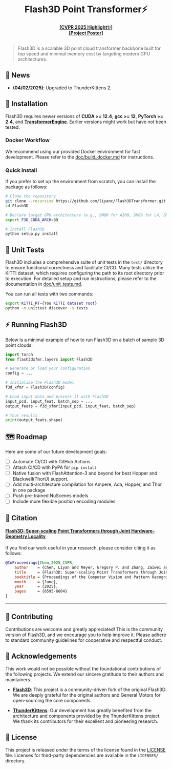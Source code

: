 <div align="center">
  <h1>Flash3D Point Transformer⚡</h1>
  <strong>
    <a href="https://openaccess.thecvf.com/content/CVPR2025/html/Chen_Flash3D_Super-scaling_Point_Transformers_through_Joint_Hardware-Geometry_Locality_CVPR_2025_paper.html">[CVPR 2025 Highlight✨]</a>
    <br>
    <a href="https://cvpr.thecvf.com/media/PosterPDFs/CVPR%202025/33156.png?t=1748866393.0026948">[Project Poster]</a>
  </strong>
</div>
<br>

> Flash3D is a scalable 3D point cloud transformer backbone built for top speed and minimal memory cost by targeting modern GPU architectures.

## 📰 News
- **(04/02/2025)**: Upgraded to ThunderKittens 2.

## 🚀 Installation
Flash3D requires newer versions of **CUDA >= 12.4**, **gcc >= 12**, **PyTorch >= 2.4**, and **[TransformerEngine](https://docs.nvidia.com/deeplearning/transformer-engine/user-guide/index.html)**. Earlier versions might work but have not been tested.

### Docker Workflow
We recommend using our provided Docker environment for fast development. Please refer to the [doc/build_docker.md](doc/build_docker.md) for instructions.

### Quick Install
If you prefer to set up the environment from scratch, you can install the package as follows:
```bash
# Clone the repository
git clone --recursive https://github.com/liyanc/Flash3DTransformer.git Flash3D
cd Flash3D

# Declare target GPU architecture (e.g., SM80 for A100, SM89 for L4, SM90a for H100)
export F3D_CUDA_ARCH=89

# Install Flash3D
python setup.py install
```

## 🧪 Unit Tests
Flash3D includes a comprehensive suite of unit tests in the `test/` directory to ensure functional correctness and facilitate CI/CD.
Many tests utilize the KITTI dataset, which requires configuring the path to its root directory prior to execution. 
For detailed setup and run instructions, please refer to the documentation in [doc/unit_tests.md](doc/unit_tests.md).

You can run all tests with two commands:
```bash
export KITTI_RT={You KITTI dataset root}
python -m unittest discover -s tests
```

## ⚡ Running Flash3D
Below is a minimal example of how to run Flash3D on a batch of sample 3D point clouds:

```python
import torch
from flash3dxfmr.layers import Flash3D

# Generate or load your configuration
config = ...

# Initialize the Flash3D model
f3d_xfmr = Flash3D(config)

# Load input data and process it with Flash3D
input_pcd, input_feat, batch_sep = ...
output_feats = f3d_xfmr(input_pcd, input_feat, batch_sep)

# Your results
print(output_feats.shape)
```

## 🗺️ Roadmap
Here are some of our future development goals:
- [ ] Automate CI/CD with GitHub Actions
- [ ] Attach CI/CD with PyPA for `pip install`
- [ ] Native fusion with FlashAttention-3 and beyond for best Hopper and Blackwell(ThorU) support.
- [ ] Add multi-architecture compilation for Ampere, Ada, Hopper, and Thor in one package
- [ ] Push pre-trained NuScenes models
- [ ] Include more flexible position encoding modules

## 📜 Citation
#### [Flash3D: Super-scaling Point Transformers through Joint Hardware-Geometry Locality](https://openaccess.thecvf.com/content/CVPR2025/html/Chen_Flash3D_Super-scaling_Point_Transformers_through_Joint_Hardware-Geometry_Locality_CVPR_2025_paper.html)
If you find our work useful in your research, please consider citing it as follows:

```bibtex
@InProceedings{Chen_2025_CVPR,
    author    = {Chen, Liyan and Meyer, Gregory P. and Zhang, Zaiwei and Wolff, Eric M. and Vernaza, Paul},
    title     = {Flash3D: Super-scaling Point Transformers through Joint Hardware-Geometry Locality},
    booktitle = {Proceedings of the Computer Vision and Pattern Recognition Conference (CVPR)},
    month     = {June},
    year      = {2025},
    pages     = {6595-6604}
}
```

---

## 🤝 Contributing
Contributions are welcome and greatly appreciated! This is the community version of Flash3D, and we encourage you to help improve it. Please adhere to standard community guidelines for cooperative and respectful conduct.

## 📣 Acknowledgements
This work would not be possible without the foundational contributions of the following projects. We extend our sincere gratitude to their authors and maintainers.

- **[Flash3D](https://github.com/cruise-automation/Flash3D)**: This project is a community-driven fork of the original Flash3D. We are deeply grateful for the original authors and General Motors for open-sourcing the core components.

- **[ThunderKittens](https://github.com/HazyResearch/ThunderKittens)**: Our development has greatly benefited from the architecture and components provided by the ThunderKittens project. We thank its contributors for their excellent and pioneering research.

## 📄 License
This project is released under the terms of the license found in the [LICENSE](LICENSE) file. Licenses for third-party dependencies are available in the `LICENSES/` directory.